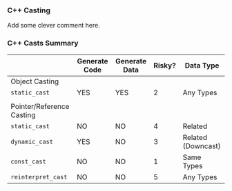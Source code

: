 ### C++ Casting

Add some clever comment here.

### C++ Casts Summary

|                           | Generate Code | Generate Data | Risky? | Data Type          |
|---------------------------|---------------|---------------|--------|--------------------|
| Object Casting            |               |               |        |                    |
| `static_cast`               | YES           | YES           | 2      | Any Types          |
|                           |               |               |        |                    |
| Pointer/Reference Casting |               |               |        |                    |
| `static_cast`               | NO            | NO            | 4      | Related            |
| `dynamic_cast`              | YES           | NO            | 3      | Related (Downcast) |
| `const_cast`                | NO            | NO            | 1      | Same Types         |
| `reinterpret_cast`          | NO            | NO            | 5      | Any Types          |